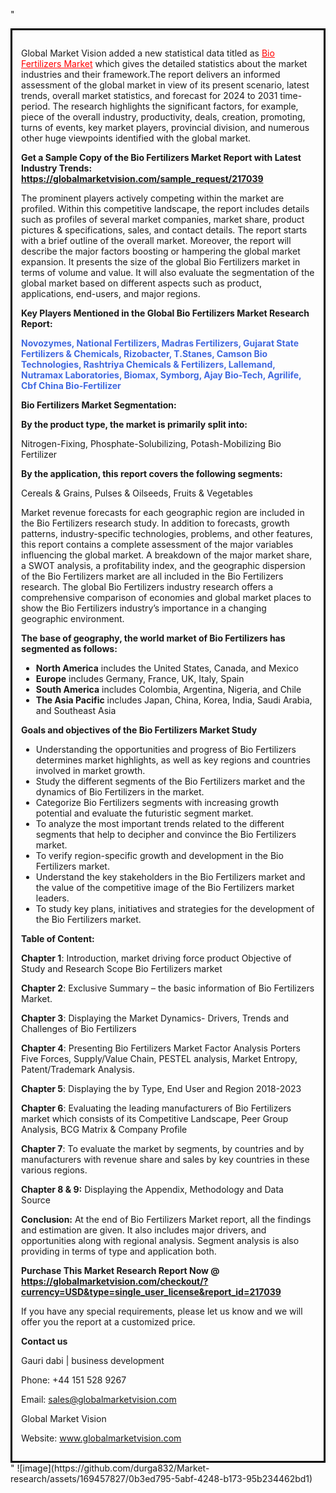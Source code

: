 "<div style='border: 3px solid black; padding: 1em;'>

Global Market Vision added a new statistical data titled as <a style='color: #ff0000;' href='https://globalmarketvision.com/reports/global-bio-fertilizers-market/217039'>Bio Fertilizers Market</a> which gives the detailed statistics about the market industries and their framework.The report delivers an informed assessment of the global market in view of its present scenario, latest trends, overall market statistics, and forecast for 2024 to 2031 time-period. The research highlights the significant factors, for example, piece of the overall industry, productivity, deals, creation, promoting, turns of events, key market players, provincial division, and numerous other huge viewpoints identified with the global market.

<strong>Get a Sample Copy of the Bio Fertilizers Market Report with Latest Industry Trends:</strong><strong> <a style='color: #ff0000;' href='https://globalmarketvision.com/sample_request/217039?utm_source=linkedinPulse&utm_medium=Durga&utm_campaign=Durga'><strong>https://globalmarketvision.com/sample_request/217039</strong></a></strong>

The prominent players actively competing within the market are profiled. Within this competitive landscape, the report includes details such as profiles of several market companies, market share, product pictures &amp; specifications, sales, and contact details. The report starts with a brief outline of the overall market. Moreover, the report will describe the major factors boosting or hampering the global market expansion. It presents the size of the global Bio Fertilizers market in terms of volume and value. It will also evaluate the segmentation of the global market based on different aspects such as product, applications, end-users, and major regions.

<strong>Key Players Mentioned in the Global Bio Fertilizers Market Research Report:</strong>

<strong style='color: #4169e1;'>Novozymes, National Fertilizers, Madras Fertilizers, Gujarat State Fertilizers & Chemicals, Rizobacter, T.Stanes, Camson Bio Technologies, Rashtriya Chemicals & Fertilizers, Lallemand, Nutramax Laboratories, Biomax, Symborg, Ajay Bio-Tech, Agrilife, Cbf China Bio-Fertilizer</strong>

<strong>Bio Fertilizers Market Segmentation: </strong>

<strong>By the product type, the market is primarily split into:</strong>

Nitrogen-Fixing, Phosphate-Solubilizing, Potash-Mobilizing Bio Fertilizer

<strong>By the application, this report covers the following segments:</strong>

Cereals & Grains, Pulses & Oilseeds, Fruits & Vegetables

Market revenue forecasts for each geographic region are included in the Bio Fertilizers research study. In addition to forecasts, growth patterns, industry-specific technologies, problems, and other features, this report contains a complete assessment of the major variables influencing the global market. A breakdown of the major market share, a SWOT analysis, a profitability index, and the geographic dispersion of the Bio Fertilizers market are all included in the Bio Fertilizers research. The global Bio Fertilizers industry research offers a comprehensive comparison of economies and global market places to show the Bio Fertilizers industry’s importance in a changing geographic environment.

<strong>The base of geography, the world market of Bio Fertilizers has segmented as follows:</strong>
<ul>
  <li><strong>North America</strong> includes the United States, Canada, and Mexico</li>
  <li><strong>Europe</strong> includes Germany, France, UK, Italy, Spain</li>
  <li><strong>South America</strong> includes Colombia, Argentina, Nigeria, and Chile</li>
  <li><strong>The Asia Pacific</strong> includes Japan, China, Korea, India, Saudi Arabia, and Southeast Asia</li>
</ul>
<strong>Goals and objectives of the Bio Fertilizers Market Study</strong>
<ul>
  <li>Understanding the opportunities and progress of Bio Fertilizers determines market highlights, as well as key regions and countries involved in market growth.</li>
  <li>Study the different segments of the Bio Fertilizers market and the dynamics of Bio Fertilizers in the market.</li>
  <li>Categorize Bio Fertilizers segments with increasing growth potential and evaluate the futuristic segment market.</li>
  <li>To analyze the most important trends related to the different segments that help to decipher and convince the Bio Fertilizers market.</li>
  <li>To verify region-specific growth and development in the Bio Fertilizers market.</li>
  <li>Understand the key stakeholders in the Bio Fertilizers market and the value of the competitive image of the Bio Fertilizers market leaders.</li>
  <li>To study key plans, initiatives and strategies for the development of the Bio Fertilizers market.</li>
</ul>
<strong>Table of Content:</strong>

<strong>Chapter 1</strong>: Introduction, market driving force product Objective of Study and Research Scope Bio Fertilizers market

<strong>Chapter 2</strong>: Exclusive Summary – the basic information of Bio Fertilizers Market.

<strong>Chapter 3</strong>: Displaying the Market Dynamics- Drivers, Trends and Challenges of Bio Fertilizers

<strong>Chapter 4</strong>: Presenting Bio Fertilizers Market Factor Analysis Porters Five Forces, Supply/Value Chain, PESTEL analysis, Market Entropy, Patent/Trademark Analysis.

<strong>Chapter 5</strong>: Displaying the by Type, End User and Region 2018-2023

<strong>Chapter 6</strong>: Evaluating the leading manufacturers of Bio Fertilizers market which consists of its Competitive Landscape, Peer Group Analysis, BCG Matrix &amp; Company Profile

<strong>Chapter 7</strong>: To evaluate the market by segments, by countries and by manufacturers with revenue share and sales by key countries in these various regions.

<strong>Chapter 8 &amp; 9:</strong> Displaying the Appendix, Methodology and Data Source

<strong>Conclusion:</strong> At the end of Bio Fertilizers Market report, all the findings and estimation are given. It also includes major drivers, and opportunities along with regional analysis. Segment analysis is also providing in terms of type and application both.

<strong>Purchase This Market Research Report Now @</strong><strong> <strong><a style='color: #ff0000;' href='https://globalmarketvision.com/checkout/?currency=USD&type=single_user_license&report_id=217039?utm_source=linkedinPulse&utm_medium=Durga&utm_campaign=Durga'>https://globalmarketvision.com/checkout/?currency=USD&type=single_user_license&report_id=217039</a></strong>
</strong>

If you have any special requirements, please let us know and we will offer you the report at a customized price.

<strong>Contact us</strong>

Gauri dabi | business development

Phone: +44 151 528 9267

Email: <a href='mailto:sales@globalmarketvision.com'>sales@globalmarketvision.com</a>

Global Market Vision

Website: <a href='http://www.globalmarketvision.com/'>www.globalmarketvision.com</a>

</div>"
![image](https://github.com/durga832/Market-research/assets/169457827/0b3ed795-5abf-4248-b173-95b234462bd1)
